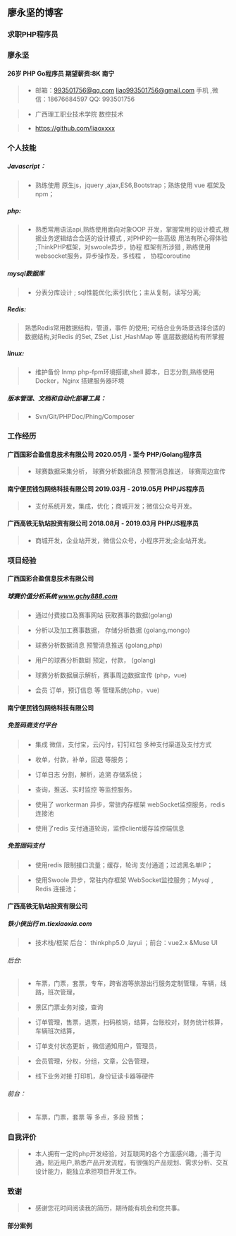 ## 廖永坚的博客

### 求职PHP程序员

### 廖永坚 

#### 26岁  PHP Go程序员   期望薪资:8K   南宁 

>* 邮箱：993501756@qq.com  liao993501756@gmail.com 手机 ,微信：18676684597  QQ: 993501756

>* 广西理工职业技术学院  数控技术

>* https://github.com/liaoxxxx   

### 个人技能

##### Javascript： 
>* 熟练使用 原生js，jquery ,ajax,ES6,Bootstrap；熟练使用 vue 框架及npm； 

##### php:
>* 熟悉常用语法api,熟练使用面向对象OOP 开发，掌握常用的设计模式,根据业务逻辑结合合适的设计模式 , 对PHP的一些高级 用法有所心得体验 ;ThinkPHP框架，对swoole异步，协程 框架有所涉猎 , 熟练使用 websocket服务，异步操作及，多线程 ， 协程coroutine 

##### mysql数据库
>* 分表分库设计 ; sql性能优化;索引优化；主从复制，读写分离; 

##### Redis:
>	熟悉Redis常用数据结构，管道，事件 的使用; 可结合业务场景选择合适的数据结构,对Redis 的Set, ZSet ,List ,HashMap 等 底层数据结构有所掌握
 
##### linux:
>* 维护备份 lnmp php-fpm环境搭建,shell 脚本，日志分割,熟练使用Docker，Nginx 搭建服务器环境


##### 版本管理、文档和自动化部署工具：
>* Svn/Git/PHPDoc/Phing/Composer

### 工作经历
#### 广西国彩合盈信息技术有限公司          2020.05月 - 至今                   PHP/Golang程序员
> * 球赛数据采集分析， 球赛分析数据消息 预警消息推送， 球赛周边宣传

#### 南宁便民钱包网络科技有限公司          2019.03月 - 2019.05月                  PHP/JS程序员
>* 支付系统开发，集成，优化；商城开发；微信公众号开发。

#### 广西高铁无轨站投资有限公司            2018.08月 - 2019.03月                  PHP/JS程序员
>* 商城开发，企业站开发，微信公众号，小程序开发;企业站开发。



### 项目经验

#### 广西国彩合盈信息技术有限公司

##### 球赛价值分析系统  www.gchy888.com

> * 通过付费接口及赛事网站 获取赛事的数据(golang)

> * 分析以及加工赛事数据， 存储分析数据 (golang,mongo)

> * 球赛分析数据消息 预警消息推送 (golang,php)

> * 用户的球赛分析数剧 预定，付款， (golang)

> * 球赛分析数据展示解析，赛事周边数据宣传 (php，vue)

> * 会员 订单，预订信息 等 管理系统(php，vue)

#### 南宁便民钱包网络科技有限公司

##### 免签码商支付平台
>* 集成 微信，支付宝，云闪付，钉钉红包 多种支付渠道及支付方式

>* 收单，付款，补单，回退 等服务；

>* 订单日志 分割，解析，追溯 存储系统；

>* 查询，推送、实时监控 等监控服务。

>* 使用了 workerman 异步，常驻内存框架 webSocket监控服务，redis 连接池

>* 使用了redis 支付通道轮询，监控client缓存监控端信息

##### 免签固码支付
>* 使用redis 限制接口流量；缓存，轮询 支付通道；过滤黑名单IP； 

>* 使用Swoole 异步，常驻内存框架 WebSocket监控服务；Mysql , Redis 连接池；


#### 广西高铁无轨站投资有限公司

##### 铁小侠出行 m.tiexiaoxia.com
>* 技术栈/框架  后台： thinkphp5.0 ,layui ；前台：vue2.x  &Muse UI  

###### 后台:

>* 车票，门票，套票，专车，跨省游等旅游出行服务定制管理，车辆，线路，班次管理，

>* 景区门票业务对接，查询

>* 订单管理，售票，退票，扫码核销，结算，台账校对，财务统计核算，车辆班次结算，

>* 订单支付状态更新 ，微信通知用户，管理员，

>* 会员管理，分权，分组，文章，公告管理，

>* 线下业务对接 打印机，身份证读卡器等硬件

###### 前台：

>*  车票，门票，套票 等 多点，多段 预售； 


### 自我评价
>* 本人拥有一定的php开发经验，对互联网的各个方面感兴趣，;善于沟通，贴近用户,熟悉产品开发流程，有很强的产品规划、需求分析、交互设计能力，能独立承担项目开发工作。

### 致谢
>* 感谢您花时间阅读我的简历，期待能有机会和您共事。


####
#### 部分案例